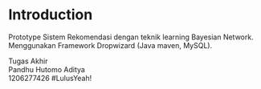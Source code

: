 # Introduction
Prototype Sistem Rekomendasi dengan teknik learning Bayesian Network. Menggunakan Framework Dropwizard (Java maven, MySQL).

Tugas Akhir <br/>
Pandhu Hutomo Aditya <br/>
1206277426
#LulusYeah!
